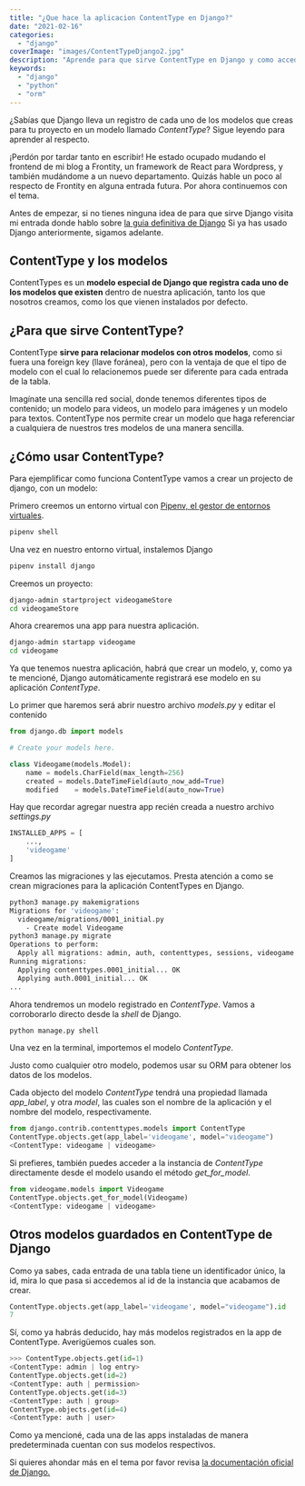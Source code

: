 ```yaml
---
title: "¿Que hace la aplicacion ContentType en Django?"
date: "2021-02-16"
categories: 
  - "django"
coverImage: "images/ContentTypeDjango2.jpg"
description: "Aprende para que sirve ContentType en Django y como acceder a la información que guarda este modelo en nuestra aplicación de Django."
keywords:
  - "django"
  - "python"
  - "orm"
---
```


¿Sabías que Django lleva un registro de cada uno de los modelos que creas para tu proyecto en un modelo llamado _ContentType_? Sigue leyendo para aprender al respecto.

¡Perdón por tardar tanto en escribir! He estado ocupado mudando el frontend de mi blog a Frontity, un framework de React para Wordpress, y también mudándome a un nuevo departamento. Quizás hable un poco al respecto de Frontity en alguna entrada futura. Por ahora continuemos con el tema.

Antes de empezar, si no tienes ninguna idea de para que sirve Django visita mi entrada donde hablo sobre [la guia definitiva de Django](https://coffeebytes.dev/la-guia-definitiva-de-django/) Si ya has usado Django anteriormente, sigamos adelante.

## ContentType y los modelos

ContentTypes es un **modelo especial de Django que registra cada uno de los modelos que existen** dentro de nuestra aplicación, tanto los que nosotros creamos, como los que vienen instalados por defecto.

## ¿Para que sirve ContentType?

ContentType **sirve para relacionar modelos con otros modelos**, como si fuera una foreign key (llave foránea), pero con la ventaja de que el tipo de modelo con el cual lo relacionemos puede ser diferente para cada entrada de la tabla.

Imagínate una sencilla red social, donde tenemos diferentes tipos de contenido; un modelo para videos, un modelo para imágenes y un modelo para textos. ContentType nos permite crear un modelo que haga referenciar a cualquiera de nuestros tres modelos de una manera sencilla.

## ¿Cómo usar ContentType?

Para ejemplificar como funciona ContentType vamos a crear un projecto de django, con un modelo:

Primero creemos un entorno virtual con [Pipenv, el gestor de entornos virtuales](https://coffeebytes.dev/pipenv-el-administrador-de-entornos-virtuales-que-no-conoces/).

```bash
pipenv shell
```

Una vez en nuestro entorno virtual, instalemos Django

```bash
pipenv install django
```

Creemos un proyecto:

```bash
django-admin startproject videogameStore
cd videogameStore
```

Ahora crearemos una app para nuestra aplicación.

```bash
django-admin startapp videogame
cd videogame
```

Ya que tenemos nuestra aplicación, habrá que crear un modelo, y, como ya te mencioné, Django automáticamente registrará ese modelo en su aplicación _ContentType_.

Lo primer que haremos será abrir nuestro archivo _models.py_ y editar el contenido

```python
from django.db import models

# Create your models here.

class Videogame(models.Model):
    name = models.CharField(max_length=256)
    created = models.DateTimeField(auto_now_add=True)
    modified    = models.DateTimeField(auto_now=True)
```

Hay que recordar agregar nuestra app recién creada a nuestro archivo _settings.py_

```python
INSTALLED_APPS = [
    ...,
    'videogame'
]
```

Creamos las migraciones y las ejecutamos. Presta atención a como se crean migraciones para la aplicación ContentTypes en Django.

```bash
python3 manage.py makemigrations
Migrations for 'videogame':
  videogame/migrations/0001_initial.py
    - Create model Videogame
python3 manage.py migrate
Operations to perform:
  Apply all migrations: admin, auth, contenttypes, sessions, videogame
Running migrations:
  Applying contenttypes.0001_initial... OK
  Applying auth.0001_initial... OK
...
```

Ahora tendremos un modelo registrado en _ContentType_. Vamos a corroborarlo directo desde la _shell_ de Django.

```python
python manage.py shell
```

Una vez en la terminal, importemos el modelo _ContentType_.

Justo como cualquier otro modelo, podemos usar su ORM para obtener los datos de los modelos.

Cada objecto del modelo _ContentType_ tendrá una propiedad llamada _app\_label_, y otra _model_, las cuales son el nombre de la aplicación y el nombre del modelo, respectivamente.

```python
from django.contrib.contenttypes.models import ContentType
ContentType.objects.get(app_label='videogame', model="videogame")
<ContentType: videogame | videogame>
```

Si prefieres, también puedes acceder a la instancia de _ContentType_ directamente desde el modelo usando el método _get\_for\_model_.

```python
from videogame.models import Videogame
ContentType.objects.get_for_model(Videogame)
<ContentType: videogame | videogame>
```

## Otros modelos guardados en ContentType de Django

Como ya sabes, cada entrada de una tabla tiene un identificador único, la id, mira lo que pasa si accedemos al id de la instancia que acabamos de crear.

```python
ContentType.objects.get(app_label='videogame', model="videogame").id
7
```

Sí, como ya habrás deducido, hay más modelos registrados en la app de ContentType. Averigüemos cuales son.

```python
>>> ContentType.objects.get(id=1)
<ContentType: admin | log entry>
ContentType.objects.get(id=2)
<ContentType: auth | permission>
ContentType.objects.get(id=3)
<ContentType: auth | group>
ContentType.objects.get(id=4)
<ContentType: auth | user>
```

Como ya mencioné, cada una de las apps instaladas de manera predeterminada cuentan con sus modelos respectivos.

Si quieres ahondar más en el tema por favor revisa [la documentación oficial de Django.](https://docs.djangoproject.com/en/3.1/ref/contrib/contenttypes/)
